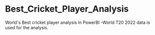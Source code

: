 # Best_Cricket_Player_Analysis
World's Best cricket player analysis in PowerBI
-World T20 2022 data is used for the analysis.
